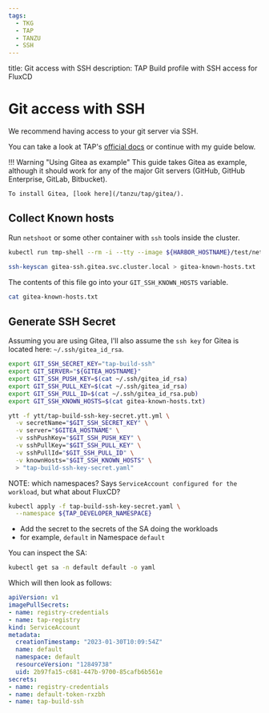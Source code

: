 ```yaml
---
tags:
  - TKG
  - TAP
  - TANZU
  - SSH
---
```


title: Git access with SSH
description: TAP Build profile with SSH access for FluxCD

# Git access with SSH

We recommend having access to your git server via SSH.

You can take a look at TAP's [official docs](https://docs.vmware.com/en/VMware-Tanzu-Application-Platform/1.3/tap/GUID-scc-git-auth.html) or continue with my guide below.

!!! Warning "Using Gitea as example"
    This guide takes Gitea as example, although it should work for any of the major Git servers (GitHub, GitHub Enterprise, GitLab, Bitbucket).

    To install Gitea, [look here](/tanzu/tap/gitea/).

## Collect Known hosts

Run `netshoot` or some other container with `ssh` tools inside the cluster.

```sh
kubectl run tmp-shell --rm -i --tty --image ${HARBOR_HOSTNAME}/test/netshoot:v0.9 --namespace default -- /bin/bash
```

```sh
ssh-keyscan gitea-ssh.gitea.svc.cluster.local > gitea-known-hosts.txt
```

The contents of this file go into your `GIT_SSH_KNOWN_HOSTS` variable.

```sh
cat gitea-known-hosts.txt
```

## Generate SSH Secret

Assuming you are using Gitea, I'll also assume the `ssh key` for Gitea is located here: `~/.ssh/gitea_id_rsa`.

```sh
export GIT_SSH_SECRET_KEY="tap-build-ssh"
export GIT_SERVER="${GITEA_HOSTNAME}"
export GIT_SSH_PUSH_KEY=$(cat ~/.ssh/gitea_id_rsa)
export GIT_SSH_PULL_KEY=$(cat ~/.ssh/gitea_id_rsa)
export GIT_SSH_PULL_ID=$(cat ~/.ssh/gitea_id_rsa.pub)
export GIT_SSH_KNOWN_HOSTS=$(cat gitea-known-hosts.txt)
```

```sh
ytt -f ytt/tap-build-ssh-key-secret.ytt.yml \
  -v secretName="$GIT_SSH_SECRET_KEY" \
  -v server="$GITEA_HOSTNAME" \
  -v sshPushKey="$GIT_SSH_PUSH_KEY" \
  -v sshPullKey="$GIT_SSH_PULL_KEY" \
  -v sshPullId="$GIT_SSH_PULL_ID" \
  -v knownHosts="$GIT_SSH_KNOWN_HOSTS" \
  > "tap-build-ssh-key-secret.yaml"
```

NOTE: which namespaces? Says `ServiceAccount configured for the workload`, but what about FluxCD?

```sh
kubectl apply -f tap-build-ssh-key-secret.yaml \
  --namespace ${TAP_DEVELOPER_NAMESPACE}
```

* Add the secret to the secrets of the SA doing the workloads
* for example, `default` in Namespace `default`

You can inspect the SA:

```sh
kubectl get sa -n default default -o yaml
```

Which will then look as follows:

```yaml
apiVersion: v1
imagePullSecrets:
- name: registry-credentials
- name: tap-registry
kind: ServiceAccount
metadata:
  creationTimestamp: "2023-01-30T10:09:54Z"
  name: default
  namespace: default
  resourceVersion: "12849738"
  uid: 2b97fa15-c681-447b-9700-85cafb6b561e
secrets:
- name: registry-credentials
- name: default-token-rxzbh
- name: tap-build-ssh
```
